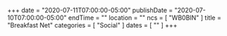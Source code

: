 +++
date = "2020-07-11T07:00:00-05:00"
publishDate = "2020-07-10T07:00:00-05:00"
endTime = ""
location = ""
ncs = [ "WB0BIN" ]
title = "Breakfast Net"
categories = [ "Social" ]
dates = [ "" ]
+++
